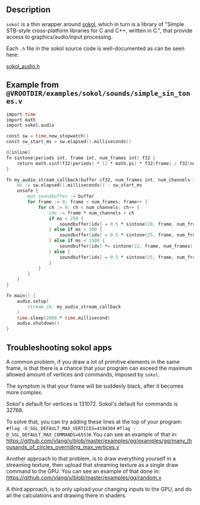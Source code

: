 ## Description

`sokol` is a thin wrapper around [sokol](https://github.com/floooh/sokol),
which in turn is a library of "Simple STB-style cross-platform libraries
for C and C++, written in C.", that provide access to graphics/audio/input
processing.

Each `.h` file in the sokol source code is well-documented as can be seen here:

[sokol_audio.h](https://github.com/floooh/sokol/blob/master/sokol_audio.h)

## Example from `@VROOTDIR/examples/sokol/sounds/simple_sin_tones.v`

```v cgen
import time
import math
import sokol.audio

const sw = time.new_stopwatch()
const sw_start_ms = sw.elapsed().milliseconds()

@[inline]
fn sintone(periods int, frame int, num_frames int) f32 {
	return math.sinf(f32(periods) * (2 * math.pi) * f32(frame) / f32(num_frames))
}

fn my_audio_stream_callback(buffer &f32, num_frames int, num_channels int) {
	ms := sw.elapsed().milliseconds() - sw_start_ms
	unsafe {
		mut soundbuffer := buffer
		for frame := 0; frame < num_frames; frame++ {
			for ch := 0; ch < num_channels; ch++ {
				idx := frame * num_channels + ch
				if ms < 250 {
					soundbuffer[idx] = 0.5 * sintone(20, frame, num_frames)
				} else if ms < 300 {
					soundbuffer[idx] = 0.5 * sintone(25, frame, num_frames)
				} else if ms < 1500 {
					soundbuffer[idx] *= sintone(22, frame, num_frames)
				} else {
					soundbuffer[idx] = 0.5 * sintone(25, frame, num_frames)
				}
			}
		}
	}
}

fn main() {
	audio.setup(
		stream_cb: my_audio_stream_callback
	)
	time.sleep(2000 * time.millisecond)
	audio.shutdown()
}
```

## Troubleshooting sokol apps

A common problem, if you draw a lot of primitive elements in the same frame,
is that there is a chance that your program can exceed the maximum
allowed amount of vertices and commands, imposed by `sokol`.

The symptom is that your frame will be suddenly black, after it
becomes more complex.

Sokol's default for vertices is 131072.
Sokol's default for commands is 32768.

To solve that, you can try adding these lines at the top of your program:
`#flag -D_SGL_DEFAULT_MAX_VERTICES=4194304`
`#flag -D_SGL_DEFAULT_MAX_COMMANDS=65536`
You can see an example of that in:
https://github.com/vlang/v/blob/master/examples/gg/examples/gg/many_thousands_of_circles_overriding_max_vertices.v

Another approach to that problem, is to draw everything yourself in a streaming
texture, then upload that streaming texture as a single draw command to the GPU.
You can see an example of that done in:
https://github.com/vlang/v/blob/master/examples/gg/random.v

A third approach, is to only upload your changing inputs to the GPU, and do all
the calculations and drawing there in shaders.

